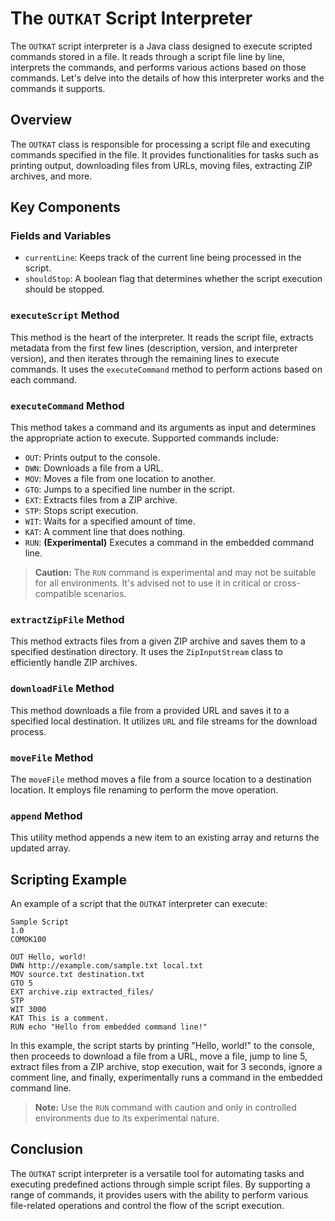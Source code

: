 # The `OUTKAT` Script Interpreter

The `OUTKAT` script interpreter is a Java class designed to execute scripted commands stored in a file. It reads through a script file line by line, interprets the commands, and performs various actions based on those commands. Let's delve into the details of how this interpreter works and the commands it supports.

## Overview

The `OUTKAT` class is responsible for processing a script file and executing commands specified in the file. It provides functionalities for tasks such as printing output, downloading files from URLs, moving files, extracting ZIP archives, and more.

## Key Components

### Fields and Variables

- `currentLine`: Keeps track of the current line being processed in the script.
- `shouldStop`: A boolean flag that determines whether the script execution should be stopped.

### `executeScript` Method

This method is the heart of the interpreter. It reads the script file, extracts metadata from the first few lines (description, version, and interpreter version), and then iterates through the remaining lines to execute commands. It uses the `executeCommand` method to perform actions based on each command.

### `executeCommand` Method

This method takes a command and its arguments as input and determines the appropriate action to execute. Supported commands include:

- `OUT`: Prints output to the console.
- `DWN`: Downloads a file from a URL.
- `MOV`: Moves a file from one location to another.
- `GTO`: Jumps to a specified line number in the script.
- `EXT`: Extracts files from a ZIP archive.
- `STP`: Stops script execution.
- `WIT`: Waits for a specified amount of time.
- `KAT`: A comment line that does nothing.
- `RUN`: **(Experimental)** Executes a command in the embedded command line.

> **Caution:** The `RUN` command is experimental and may not be suitable for all environments. It's advised not to use it in critical or cross-compatible scenarios.

### `extractZipFile` Method

This method extracts files from a given ZIP archive and saves them to a specified destination directory. It uses the `ZipInputStream` class to efficiently handle ZIP archives.

### `downloadFile` Method

This method downloads a file from a provided URL and saves it to a specified local destination. It utilizes `URL` and file streams for the download process.

### `moveFile` Method

The `moveFile` method moves a file from a source location to a destination location. It employs file renaming to perform the move operation.

### `append` Method

This utility method appends a new item to an existing array and returns the updated array.

## Scripting Example

An example of a script that the `OUTKAT` interpreter can execute:

```
Sample Script
1.0
COMOK100

OUT Hello, world!
DWN http://example.com/sample.txt local.txt
MOV source.txt destination.txt
GTO 5
EXT archive.zip extracted_files/
STP
WIT 3000
KAT This is a comment.
RUN echo "Hello from embedded command line!"
```

In this example, the script starts by printing "Hello, world!" to the console, then proceeds to download a file from a URL, move a file, jump to line 5, extract files from a ZIP archive, stop execution, wait for 3 seconds, ignore a comment line, and finally, experimentally runs a command in the embedded command line.

> **Note:** Use the `RUN` command with caution and only in controlled environments due to its experimental nature.

## Conclusion

The `OUTKAT` script interpreter is a versatile tool for automating tasks and executing predefined actions through simple script files. By supporting a range of commands, it provides users with the ability to perform various file-related operations and control the flow of the script execution.